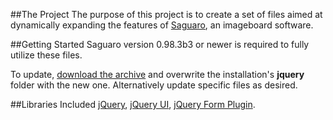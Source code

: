 ##The Project
The purpose of this project is to create a set of files aimed at dynamically expanding the features of [Saguaro](http://saguaroimgboard.tk), an imageboard software.

##Getting Started
Saguaro version 0.98.3b3 or newer is required to fully utilize these files.

To update, [download the archive](https://github.com/RePod/saguaro-jquery/archive/master.zip) and overwrite the installation's **jquery** folder with the new one.
Alternatively update specific files as desired.

##Libraries Included
[jQuery](http://jquery.com/), [jQuery UI](http://jqueryui.com/), [jQuery Form Plugin](http://jquery.malsup.com/form/).